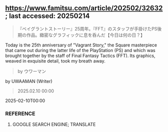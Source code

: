 ## https://www.famitsu.com/article/202502/32632; last accessed: 20250214

> 『ベイグラントストーリー』25周年。『FFT』のスタッフが手掛けたPS後期の作品。緻密なグラフィックに息を呑んだ【今日は何の日？】

Today is the 25th anniversary of "Vagrant Story," the Square masterpiece that came out during the latter life of the PlayStation (PS) and which was brought together by the staff of Final Fantasy Tactics (FFT). Its graphics, weaved in exquisite detail, took my breath away.

> by ウワーマン

by UWAAMAN (Writer)

> 2025.02.10 00:00

2025-02-10T00:00

### REFERENCE

1) GOOGLE SEARCH ENGINE; TRANSLATE